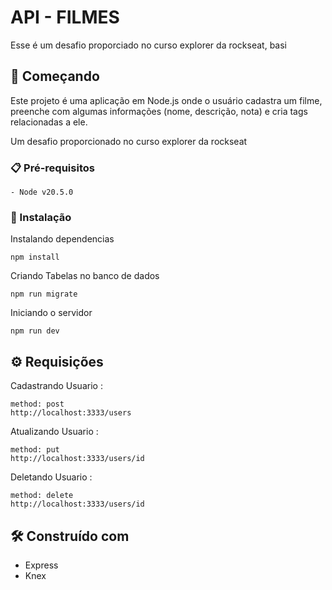 # API - FILMES

Esse é um desafio proporciado no curso explorer da rockseat, basi

## 🚀 Começando

Este projeto é uma aplicação em Node.js onde o usuário cadastra um filme, preenche com algumas informações (nome, descrição, nota) e cria tags relacionadas a ele.

Um desafio proporcionado no curso explorer da rockseat

### 📋 Pré-requisitos

```
- Node v20.5.0
```

### 🔧 Instalação

Instalando dependencias

```
npm install
```

Criando Tabelas no banco de dados

```
npm run migrate
```

Iniciando o servidor

```
npm run dev
```

## ⚙️ Requisições

Cadastrando Usuario :

```
method: post
http://localhost:3333/users

```

Atualizando Usuario :

```
method: put
http://localhost:3333/users/id

```

Deletando Usuario :

```
method: delete
http://localhost:3333/users/id

```

## 🛠️ Construído com

- Express
- Knex
